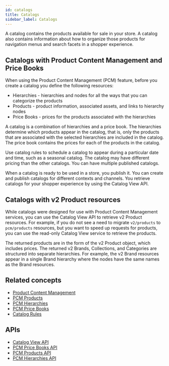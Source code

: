 ```yaml
---
id: catalogs
title: Catalogs
sidebar_label: Catalogs
---
```


A catalog contains the products available for sale in your store. A catalog also contains information about how to organize those products for navigation menus and search facets in a shopper experience.

## Catalogs with Product Content Management and Price Books

When using the Product Content Management (PCM) feature, before you create a catalog you define the following resources:

- Hierarchies - hierarchies and nodes for all the ways that you can categorize the products
- Products - product information, associated assets, and links to hierarchy nodes
- Price Books - prices for the products associated with the hierarchies

A catalog is a combination of hierarchies and a price book. The hierarchies determine which products appear in the catalog, that is, only the products that are associated with the selected hierarchies are included in the catalog. The price book contains the prices for each of the products in the catalog.

Use catalog rules to schedule a catalog to appear during a particular date and time, such as a seasonal catalog. The catalog may have different pricing than the other catalogs. You can have multiple published catalogs.

When a catalog is ready to be used in a store, you publish it. You can create and publish catalogs for different contexts and channels. You retrieve catalogs for your shopper experience by using the Catalog View API.

## Catalogs with v2 Product resources

While catalogs were designed for use with Product Content Management services, you can use the Catalog View API to retrieve v2 Product resources. For example, if you do not see a need to migrate `v2/products` to `pcm/products` resources, but you want to speed up requests for products, you can use the read-only Catalog View service to retrieve the products.

The returned products are in the form of the v2 Product object, which includes prices. The returned v2 Brands, Collections, and Categories are structured into separate hierarchies. For example, the v2 Brand resources appear in a single Brand hierarchy where the nodes have the same names as the Brand resources.

## Related concepts

- [Product Content Management](products-pcm.md)
- [PCM Products](products-pcm.md)
- [PCM Hierarchies](hierarchies.md)
- [PCM Price Books](price-books.md)
- [Catalog Rules](catalog-rules.md)

## APIs

- [Catalog View API](../api/pcm/catalogs/index.md)
- [PCM Price Books API](../api/pcm/pricebooks/index.md)
- [PCM Products API](../api/pcm/products/index.md)
- [PCM Hierarchies API](../api/pcm/hierarchies/index.md)
